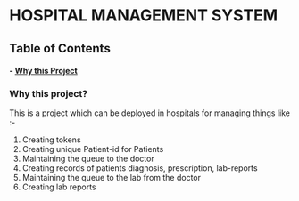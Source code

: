 # HOSPITAL MANAGEMENT SYSTEM

## Table of Contents
#### - [Why this Project](https://github.com/adwayithks/hospital_management_project?tab=readme-ov-file#why-this-project)
### Why this project?
 This is a project which can be deployed in hospitals for managing things like :-
 1) Creating tokens
 2) Creating unique Patient-id for Patients
 3) Maintaining the queue to the doctor
 4) Creating records of patients diagnosis, prescription, lab-reports
 5) Maintaining the queue to the lab from the doctor
 6) Creating lab reports



